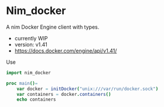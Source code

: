 # Nim_docker
A nim Docker Engine client with types.

- currently WIP
- version: v1.41
- https://docs.docker.com/engine/api/v1.41/

Use
```nim
import nim_docker

proc main()=
    var docker = initDocker("unix:///var/run/docker.sock")
    var containers = docker.containers()
    echo containers

```